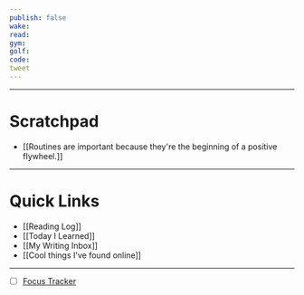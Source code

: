 ```yaml
---
publish: false
wake:
read:
gym:
golf:
code:
tweet
---
```

***
# Scratchpad
- [[Routines are important because they're the beginning of a positive flywheel.]]



---
# Quick Links
- [[Reading Log]]
- [[Today I Learned]]
- [[My Writing Inbox]]
- [[Cool things I've found online]]

***
- [ ] [Focus Tracker](https://docs.google.com/spreadsheets/d/18ZL9CSRxE2z7pTKcaPGe3749GMO9Ov2UjVsRMQqShBk/edit#gid=696776801)